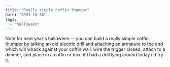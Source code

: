 ```yaml
---
title: "Really simple coffin thumper"
date: "2003-10-30"
tags: 
  - "halloween"
---
```


Note for next year's halloween -- you can build a really simple coffin thumper by talking an old electric drill and attaching an armature to the end which will whack against your coffin wall. wire the trigger closed, attach to a dimmer, and place in a coffin or box. if i had a drill lying around today i'd try it.
